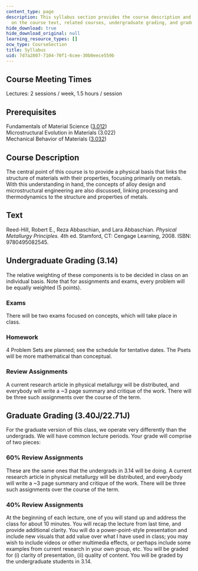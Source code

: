```yaml
---
content_type: page
description: This syllabus section provides the course description and information
  on the course text, related courses, undergraduate grading, and graduate grading.
hide_download: true
hide_download_original: null
learning_resource_types: []
ocw_type: CourseSection
title: Syllabus
uid: 7d7a2807-7104-70f1-6cee-30b0eece559b
---
```


Course Meeting Times
--------------------

Lectures: 2 sessions / week, 1.5 hours / session

Prerequisites
-------------

Fundamentals of Material Science ([3.012](/courses/3-012-fundamentals-of-materials-science-fall-2005))  
Microstructural Evolution in Materials (3.022)  
Mechanical Behavior of Materials ([3.032](/courses/3-032-mechanical-behavior-of-materials-fall-2007))

Course Description
------------------

The central point of this course is to provide a physical basis that links the structure of materials with their properties, focusing primarily on metals. With this understanding in hand, the concepts of alloy design and microstructural engineering are also discussed, linking processing and thermodynamics to the structure and properties of metals.

Text
----

Reed-Hill, Robert E., Reza Abbaschian, and Lara Abbaschian. _Physical Metallurgy Principles._ 4th ed. Stamford, CT: Cengage Learning, 2008. ISBN: 9780495082545.

Undergraduate Grading (3.14)
----------------------------

The relative weighting of these components is to be decided in class on an individual basis. Note that for assignments and exams, every problem will be equally weighted (5 points).

### Exams

There will be two exams focused on concepts, which will take place in class.

### Homework

4 Problem Sets are planned; see the schedule for tentative dates. The Psets will be more mathematical than conceptual.

### Review Assignments

A current research article in physical metallurgy will be distributed, and everybody will write a ~3 page summary and critique of the work. There will be three such assignments over the course of the term.

Graduate Grading (3.40J/22.71J)
-------------------------------

For the graduate version of this class, we operate very differently than the undergrads. We will have common lecture periods. Your grade will comprise of two pieces:

### 60% Review Assignments

These are the same ones that the undergrads in 3.14 will be doing. A current research article in physical metallurgy will be distributed, and everybody will write a ~3 page summary and critique of the work. There will be three such assignments over the course of the term.

### 40% Review Assignments

At the beginning of each lecture, one of you will stand up and address the class for about 10 minutes. You will recap the lecture from last time, and provide additional clarity. You will do a power-point-style presentation and include new visuals that add value over what I have used in class; you may wish to include videos or other multimedia effects, or perhaps include some examples from current research in your own group, etc. You will be graded for (i) clarity of presentation, (ii) quality of content. You will be graded by the undergraduate students in 3.14.